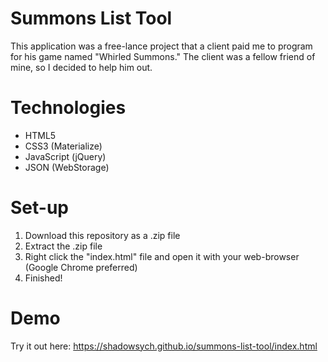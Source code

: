 # Summons List Tool
This application was a free-lance project that a client paid me to program for his game named "Whirled Summons."
The client was a fellow friend of mine, so I decided to help him out.

# Technologies
- HTML5
- CSS3 (Materialize)
- JavaScript (jQuery)
- JSON (WebStorage)

# Set-up
1. Download this repository as a .zip file  
2. Extract the .zip file  
3. Right click the "index.html" file and open it with your web-browser (Google Chrome preferred)  
4. Finished!

# Demo
Try it out here: https://shadowsych.github.io/summons-list-tool/index.html
